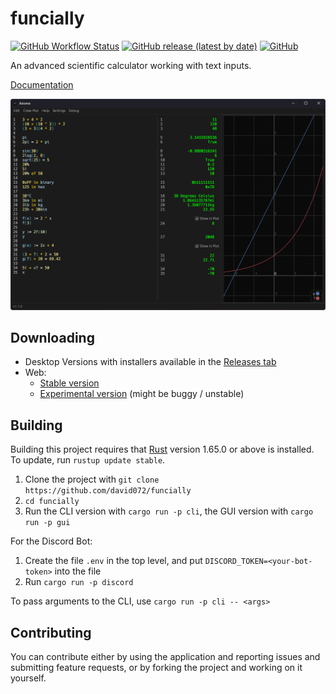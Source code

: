 # funcially

[![GitHub Workflow Status](https://img.shields.io/github/workflow/status/david072/funcially/CI?label=CI&style=for-the-badge)](https://github.com/david072/funcially/actions/workflows/ci.yml)
[![GitHub release (latest by date)](https://img.shields.io/github/v/release/david072/funcially?label=latest%20release&style=for-the-badge)](https://github.com/david072/funcially/releases/latest)
[![GitHub](https://img.shields.io/github/license/david072/funcially?style=for-the-badge)](https://github.com/david072/funcially/blob/main/LICENSE)

An advanced scientific calculator working with text inputs.

[Documentation](https://github.com/david072/funcially/wiki)

![Image](/media/thumbnail.png)

## Downloading

- Desktop Versions with installers available in the [Releases tab](https://github.com/david072/funcially/releases)
- Web:
    - [Stable version](https://funcially.com/app)
    - [Experimental version](https://david072.github.io/funcially) (might be buggy / unstable)

## Building

Building this project requires that [Rust](https://www.rust-lang.org/) version 1.65.0 or above is installed.
To update, run `rustup update stable`.

1. Clone the project with `git clone https://github.com/david072/funcially`
2. `cd funcially`
3. Run the CLI version with `cargo run -p cli`, the GUI version with `cargo run -p gui`

For the Discord Bot:

1. Create the file `.env` in the top level, and put `DISCORD_TOKEN=<your-bot-token>` into the
   file
2. Run `cargo run -p discord`

To pass arguments to the CLI, use `cargo run -p cli -- <args>`

## Contributing

You can contribute either by using the application and reporting issues and submitting feature requests,
or by forking the project and working on it yourself.
